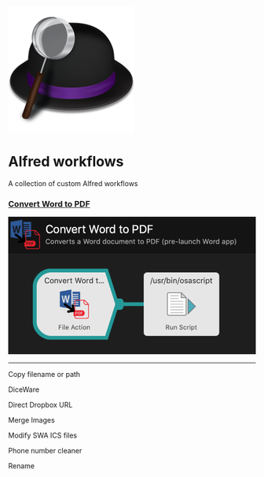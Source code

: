 ![](https://github.com/woodwerk/alfred_workflows/blob/master/alfred.png?raw=true)
# Alfred workflows 

A collection of custom Alfred workflows

### [Convert Word to PDF](https://github.com/woodwerk/alfred_convertWord2PDF)
![workflow](https://raw.githubusercontent.com/woodwerk/alfred_convertWord2PDF/master/convertWord2PDF.png)
***

Copy filename or path

DiceWare

Direct Dropbox URL

Merge Images

Modify SWA ICS files

Phone number cleaner

Rename
